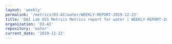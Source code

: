 ```yaml
---
layout: 'weekly'
permalink: '/metrics/D3-AI/water/WEEKLY-REPORT-2019-12-22'
title: 'DAI Lab OSS Metrics Metrics report for water | WEEKLY-REPORT-2019-12-22'
organization: 'D3-AI'
repository: 'water'
current_date: '2019-12-22'
---
```

